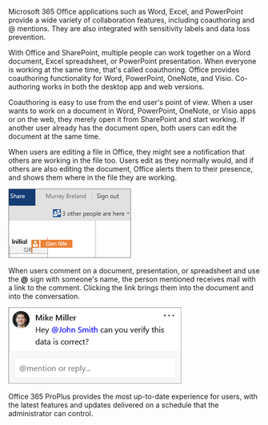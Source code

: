 Microsoft 365 Office applications such as Word, Excel, and PowerPoint provide a wide variety of collaboration features, including coauthoring and @ mentions. They are also integrated with sensitivity labels and data loss prevention.

With Office and SharePoint, multiple people can work together on a Word document, Excel spreadsheet, or PowerPoint presentation. When everyone is working at the same time, that's called coauthoring. Office provides coauthoring functionality for Word, PowerPoint, OneNote, and Visio. Co-authoring works in both the desktop app and web versions.

Coauthoring is easy to use from the end user's point of view. When a user wants to work on a document in Word, PowerPoint, OneNote, or Visio apps or on the web, they merely open it from SharePoint and start working. If another user already has the document open, both users can edit the document at the same time.

When users are editing a file in Office, they might see a notification that others are working in the file too. Users edit as they normally would, and if others are also editing the document, Office alerts them to their presence, and shows them where in the file they are working.

![Co-authoring notification](../media/co-authoring-notification.png)

When users comment on a document, presentation, or spreadsheet and use the **@** sign with someone's name, the person mentioned receives mail with a link to the comment. Clicking the link brings them into the document and into the conversation.

![@ symbol notification](../media/at-symbol-notification.png)

Office 365 ProPlus provides the most up-to-date experience for users, with the latest features and updates delivered on a schedule that the administrator can control.
